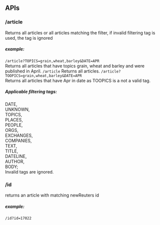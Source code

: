 <h2> APIs </h2>

  <h3>/article</h3>
  Returns all articles or all articles matching the filter, if invalid filtering tag is used, the tag is ignored<br>
  <h5>example:</h5>
  <code>/article?TOPICS=grain,wheat,barley&DATE=APR</code><br>
  Returns all articles that have topics grain, wheat and barley and were published in April.
  <code>/article</code>
  Returns all articles.
  <code>/article?TOOPICS=grain,wheat,barley&DATE=APR</code><br>
  Returns all articles that have Apr in date as TOOPICS is a not a valid tag.
  <h5>Applicable filtering tags:</h5>
    DATE,<br>
    UNKNOWN,<br>
    TOPICS,<br>
    PLACES,<br>
    PEOPLE,<br>
    ORGS,<br>
    EXCHANGES,<br>
    COMPANIES,<br>
    TEXT,<br>
    TITLE,<br>
    DATELINE,<br>
    AUTHOR,<br>
    BODY;<br>
   Invalid tags are ignored.
  <h3>/id</h3>
  returns an article with matching newReuters id
  <h5>example:</h5>
  <code>/id?id=17022</code>
  
